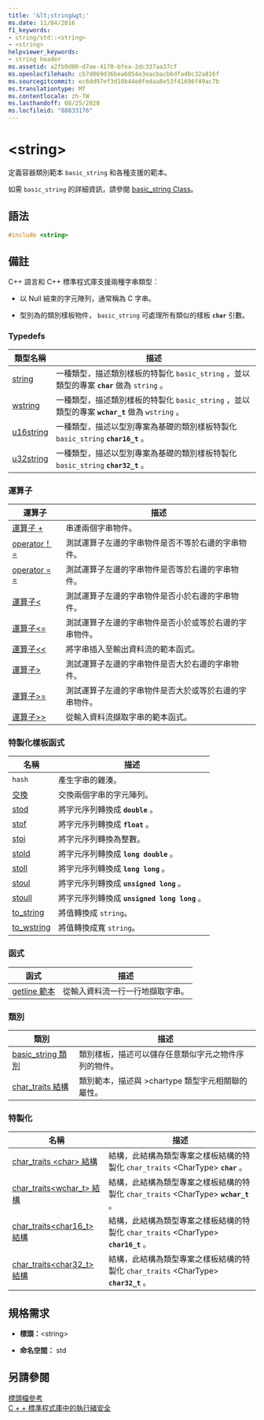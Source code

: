 ```yaml
---
title: '&lt;string&gt;'
ms.date: 11/04/2016
f1_keywords:
- string/std::<string>
- <string>
helpviewer_keywords:
- string header
ms.assetid: a2fb9d00-d7ae-4170-bfea-2dc337aa37cf
ms.openlocfilehash: cb7d869d36bea6854e3eacbacb6dfad0c32a816f
ms.sourcegitcommit: ec6dd97ef3d10b44e0fedaa8e53f41696f49ac7b
ms.translationtype: MT
ms.contentlocale: zh-TW
ms.lasthandoff: 08/25/2020
ms.locfileid: "88833176"
---
```

# <a name="ltstringgt"></a>&lt;string&gt;

定義容器類別範本 `basic_string` 和各種支援的範本。

如需 `basic_string` 的詳細資訊，請參閱 [basic_string Class](../standard-library/basic-string-class.md)。

## <a name="syntax"></a>語法

```cpp
#include <string>
```

## <a name="remarks"></a>備註

C++ 語言和 C++ 標準程式庫支援兩種字串類型：

- 以 Null 結束的字元陣列，通常稱為 C 字串。

- 型別為的類別樣板物件， `basic_string` 可處理所有類似的樣板 **`char`** 引數。

### <a name="typedefs"></a>Typedefs

|類型名稱|描述|
|-|-|
|[string](../standard-library/string-typedefs.md#string)|一種類型，描述類別樣板的特製化 `basic_string` ，並以類型的專案 **`char`** 做為 `string` 。|
|[wstring](../standard-library/string-typedefs.md#wstring)|一種類型，描述類別樣板的特製化 `basic_string` ，並以類型的專案 **`wchar_t`** 做為 `wstring` 。|
|[u16string](../standard-library/string-typedefs.md#u16string)|一種類型，描述以型別專案為基礎的類別樣板特製化 `basic_string` **`char16_t`** 。|
|[u32string](../standard-library/string-typedefs.md#u32string)|一種類型，描述以型別專案為基礎的類別樣板特製化 `basic_string` **`char32_t`** 。|

### <a name="operators"></a>運算子

|運算子|描述|
|-|-|
|[運算子 +](../standard-library/string-operators.md#op_add)|串連兩個字串物件。|
|[operator！ =](../standard-library/string-operators.md#op_neq)|測試運算子左邊的字串物件是否不等於右邊的字串物件。|
|[operator = =](../standard-library/string-operators.md#op_eq_eq)|測試運算子左邊的字串物件是否等於右邊的字串物件。|
|[運算子<](../standard-library/string-operators.md#op_lt)|測試運算子左邊的字串物件是否小於右邊的字串物件。|
|[運算子<=](../standard-library/string-operators.md#op_lt_eq)|測試運算子左邊的字串物件是否小於或等於右邊的字串物件。|
|[運算子<\<](../standard-library/string-operators.md#op_lt_lt)|將字串插入至輸出資料流的範本函式。|
|[運算子>](../standard-library/string-operators.md#op_gt)|測試運算子左邊的字串物件是否大於右邊的字串物件。|
|[運算子>=](../standard-library/string-operators.md#op_gt_eq)|測試運算子左邊的字串物件是否大於或等於右邊的字串物件。|
|[運算子>>](../standard-library/string-operators.md#op_gt_gt)|從輸入資料流擷取字串的範本函式。|

### <a name="specialized-template-functions"></a>特製化樣板函式

|名稱|描述|
|-|-|
|`hash`|產生字串的雜湊。|
|[交換](../standard-library/string-functions.md#swap)|交換兩個字串的字元陣列。|
|[stod](../standard-library/string-functions.md#stod)|將字元序列轉換成 **`double`** 。|
|[stof](../standard-library/string-functions.md#stof)|將字元序列轉換成 **`float`** 。|
|[stoi](../standard-library/string-functions.md#stoi)|將字元序列轉換為整數。|
|[stold](../standard-library/string-functions.md#stold)|將字元序列轉換成 **`long double`** 。|
|[stoll](../standard-library/string-functions.md#stoll)|將字元序列轉換成 **`long long`** 。|
|[stoul](../standard-library/string-functions.md#stoul)|將字元序列轉換成 **`unsigned long`** 。|
|[stoull](../standard-library/string-functions.md#stoull)|將字元序列轉換成 **`unsigned long long`** 。|
|[to_string](../standard-library/string-functions.md#to_string)|將值轉換成 `string`。|
|[to_wstring](../standard-library/string-functions.md#to_wstring)|將值轉換成寬 `string`。|

### <a name="functions"></a>函式

|函式|描述|
|-|-|
|[getline 範本](../standard-library/string-functions.md#getline)|從輸入資料流一行一行地擷取字串。|

### <a name="classes"></a>類別

|類別|描述|
|-|-|
|[basic_string 類別](../standard-library/basic-string-class.md)|類別樣板，描述可以儲存任意類似字元之物件序列的物件。|
|[char_traits 結構](../standard-library/char-traits-struct.md)|類別範本，描述與 >chartype 類型字元相關聯的屬性。|

### <a name="specializations"></a>特製化

|名稱|描述|
|-|-|
|[char_traits \<char> 結構](../standard-library/char-traits-char-struct.md)|結構，此結構為類型專案之樣板結構的特製化 `char_traits` \<CharType> **`char`** 。|
|[char_traits<wchar_t> 結構](../standard-library/char-traits-wchar-t-struct.md)|結構，此結構為類型專案之樣板結構的特製化 `char_traits` \<CharType> **`wchar_t`** 。|
|[char_traits<char16_t> 結構](../standard-library/char-traits-char16-t-struct.md)|結構，此結構為類型專案之樣板結構的特製化 `char_traits` \<CharType> **`char16_t`** 。|
|[char_traits<char32_t> 結構](../standard-library/char-traits-char32-t-struct.md)|結構，此結構為類型專案之樣板結構的特製化 `char_traits` \<CharType> **`char32_t`** 。|

## <a name="requirements"></a>規格需求

- **標頭：**\<string>

- **命名空間：** std

## <a name="see-also"></a>另請參閱

[標頭檔參考](../standard-library/cpp-standard-library-header-files.md)\
[C + + 標準程式庫中的執行緒安全](../standard-library/thread-safety-in-the-cpp-standard-library.md)
